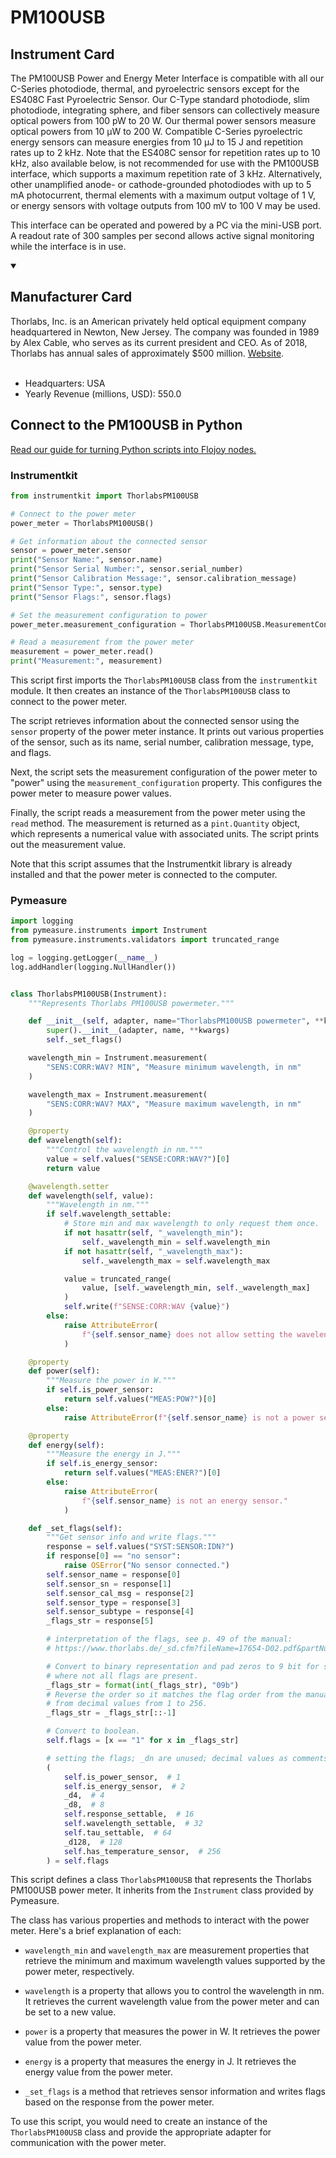 
# PM100USB

## Instrument Card

The PM100USB Power and Energy Meter Interface is compatible with all our C-Series photodiode, thermal, and pyroelectric sensors except for the ES408C Fast Pyroelectric Sensor. Our C-Type standard photodiode, slim photodiode, integrating sphere, and fiber sensors can collectively measure optical powers from 100 pW to 20 W. Our thermal power sensors measure optical powers from 10 µW to 200 W. Compatible C-Series pyroelectric energy sensors can measure energies from 10 µJ to 15 J and repetition rates up to 2 kHz. Note that the ES408C sensor for repetition rates up to 10 kHz, also available below, is not recommended for use with the PM100USB interface, which supports a maximum repetition rate of 3 kHz. Alternatively, other unamplified anode- or cathode-grounded photodiodes with up to 5 mA photocurrent, thermal elements with a maximum output voltage of 1 V, or energy sensors with voltage outputs from 100 mV to 100 V may be used.

This interface can be operated and powered by a PC via the mini-USB port. A readout rate of 300 samples per second allows active signal monitoring while the interface is in use.

<details open>
<summary><h2>Manufacturer Card</h2></summary>
Thorlabs, Inc. is an American privately held optical equipment company headquartered in Newton, New Jersey. The company was founded in 1989 by Alex Cable, who serves as its current president and CEO. As of 2018, Thorlabs has annual sales of approximately $500 million. <a href="https://www.thorlabs.com/">Website</a>.
<br></br>
<ul>
  <li>Headquarters: USA</li>
  <li>Yearly Revenue (millions, USD): 550.0</li>
</ul>
</details>

## Connect to the PM100USB in Python

[Read our guide for turning Python scripts into Flojoy nodes.](https://docs.flojoy.ai/custom-nodes/creating-custom-node/)


### Instrumentkit


```python
from instrumentkit import ThorlabsPM100USB

# Connect to the power meter
power_meter = ThorlabsPM100USB()

# Get information about the connected sensor
sensor = power_meter.sensor
print("Sensor Name:", sensor.name)
print("Sensor Serial Number:", sensor.serial_number)
print("Sensor Calibration Message:", sensor.calibration_message)
print("Sensor Type:", sensor.type)
print("Sensor Flags:", sensor.flags)

# Set the measurement configuration to power
power_meter.measurement_configuration = ThorlabsPM100USB.MeasurementConfiguration.power

# Read a measurement from the power meter
measurement = power_meter.read()
print("Measurement:", measurement)
```

This script first imports the `ThorlabsPM100USB` class from the `instrumentkit` module. It then creates an instance of the `ThorlabsPM100USB` class to connect to the power meter.

The script retrieves information about the connected sensor using the `sensor` property of the power meter instance. It prints out various properties of the sensor, such as its name, serial number, calibration message, type, and flags.

Next, the script sets the measurement configuration of the power meter to "power" using the `measurement_configuration` property. This configures the power meter to measure power values.

Finally, the script reads a measurement from the power meter using the `read` method. The measurement is returned as a `pint.Quantity` object, which represents a numerical value with associated units. The script prints out the measurement value.

Note that this script assumes that the Instrumentkit library is already installed and that the power meter is connected to the computer.

### Pymeasure


```python
import logging
from pymeasure.instruments import Instrument
from pymeasure.instruments.validators import truncated_range

log = logging.getLogger(__name__)
log.addHandler(logging.NullHandler())


class ThorlabsPM100USB(Instrument):
    """Represents Thorlabs PM100USB powermeter."""

    def __init__(self, adapter, name="ThorlabsPM100USB powermeter", **kwargs):
        super().__init__(adapter, name, **kwargs)
        self._set_flags()

    wavelength_min = Instrument.measurement(
        "SENS:CORR:WAV? MIN", "Measure minimum wavelength, in nm"
    )

    wavelength_max = Instrument.measurement(
        "SENS:CORR:WAV? MAX", "Measure maximum wavelength, in nm"
    )

    @property
    def wavelength(self):
        """Control the wavelength in nm."""
        value = self.values("SENSE:CORR:WAV?")[0]
        return value

    @wavelength.setter
    def wavelength(self, value):
        """Wavelength in nm."""
        if self.wavelength_settable:
            # Store min and max wavelength to only request them once.
            if not hasattr(self, "_wavelength_min"):
                self._wavelength_min = self.wavelength_min
            if not hasattr(self, "_wavelength_max"):
                self._wavelength_max = self.wavelength_max

            value = truncated_range(
                value, [self._wavelength_min, self._wavelength_max]
            )
            self.write(f"SENSE:CORR:WAV {value}")
        else:
            raise AttributeError(
                f"{self.sensor_name} does not allow setting the wavelength."
            )

    @property
    def power(self):
        """Measure the power in W."""
        if self.is_power_sensor:
            return self.values("MEAS:POW?")[0]
        else:
            raise AttributeError(f"{self.sensor_name} is not a power sensor.")

    @property
    def energy(self):
        """Measure the energy in J."""
        if self.is_energy_sensor:
            return self.values("MEAS:ENER?")[0]
        else:
            raise AttributeError(
                f"{self.sensor_name} is not an energy sensor."
            )

    def _set_flags(self):
        """Get sensor info and write flags."""
        response = self.values("SYST:SENSOR:IDN?")
        if response[0] == "no sensor":
            raise OSError("No sensor connected.")
        self.sensor_name = response[0]
        self.sensor_sn = response[1]
        self.sensor_cal_msg = response[2]
        self.sensor_type = response[3]
        self.sensor_subtype = response[4]
        _flags_str = response[5]

        # interpretation of the flags, see p. 49 of the manual:
        # https://www.thorlabs.de/_sd.cfm?fileName=17654-D02.pdf&partNumber=PM100D

        # Convert to binary representation and pad zeros to 9 bit for sensors
        # where not all flags are present.
        _flags_str = format(int(_flags_str), "09b")
        # Reverse the order so it matches the flag order from the manual, i.e.
        # from decimal values from 1 to 256.
        _flags_str = _flags_str[::-1]

        # Convert to boolean.
        self.flags = [x == "1" for x in _flags_str]

        # setting the flags; _dn are unused; decimal values as comments
        (
            self.is_power_sensor,  # 1
            self.is_energy_sensor,  # 2
            _d4,  # 4
            _d8,  # 8
            self.response_settable,  # 16
            self.wavelength_settable,  # 32
            self.tau_settable,  # 64
            _d128,  # 128
            self.has_temperature_sensor,  # 256
        ) = self.flags
```

This script defines a class `ThorlabsPM100USB` that represents the Thorlabs PM100USB power meter. It inherits from the `Instrument` class provided by Pymeasure.

The class has various properties and methods to interact with the power meter. Here's a brief explanation of each:

- `wavelength_min` and `wavelength_max` are measurement properties that retrieve the minimum and maximum wavelength values supported by the power meter, respectively.

- `wavelength` is a property that allows you to control the wavelength in nm. It retrieves the current wavelength value from the power meter and can be set to a new value.

- `power` is a property that measures the power in W. It retrieves the power value from the power meter.

- `energy` is a property that measures the energy in J. It retrieves the energy value from the power meter.

- `_set_flags` is a method that retrieves sensor information and writes flags based on the response from the power meter.

To use this script, you would need to create an instance of the `ThorlabsPM100USB` class and provide the appropriate adapter for communication with the power meter.

